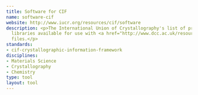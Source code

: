 ```yaml
---
title: Software for CIF
name: software-cif
website: http://www.iucr.org/resources/cif/software
description: <p>The International Union of Crystallography's list of programs and
  libraries available for use with <a href="http://www.dcc.ac.uk/resources/metadata-standards/cif-crystallographic-information-framework">CIF</a>
  files.</p>
standards:
- cif-crystallographic-information-framework
disciplines:
- Materials Science
- Crystallography
- Chemistry
type: tool
layout: tool
---
```


